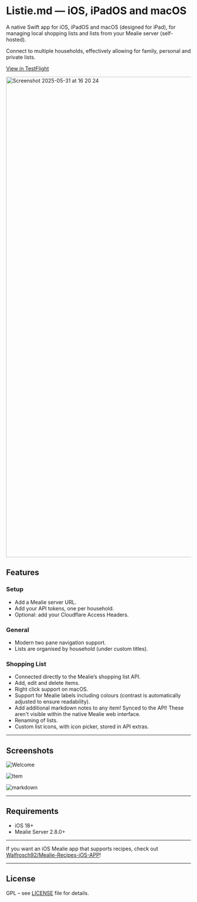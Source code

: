 # Listie.md — iOS, iPadOS and macOS

A native Swift app for iOS, iPadOS and macOS (designed for iPad), for managing local shopping lists and lists from your Mealie server (self-hosted).  

Connect to multiple households, effectively allowing for family, personal and private lists.

[View in TestFlight](https://testflight.apple.com/join/RaqDJrYW)

<img width="1310" alt="Screenshot 2025-05-31 at 16 20 24" src="https://github.com/user-attachments/assets/c4ea3a65-4db1-4d05-903d-cd8a9708a0f7" />

## Features

### Setup
- Add a Mealie server URL.
- Add your API tokens, one per household.
- Optional: add your Cloudflare Access Headers.

### General
- Modern two pane navigation support.
- Lists are organised by household (under custom titles).

### Shopping List
- Connected directly to the Mealie’s shopping list API.
- Add, edit and delete items.
- Right click support on macOS.
- Support for Mealie labels including colours (contrast is automatically adjusted to ensure readability).
- Add additional markdown notes to any item! Synced to the API! These aren't visible within the native Mealie web interface.
- Renaming of lists.
- Custom list icons, with icon picker, stored in API extras.

---

## Screenshots
![Welcome](https://github.com/user-attachments/assets/52fbc711-f990-40f9-9377-cc97331c037b)

![Item](https://github.com/user-attachments/assets/6ad8e269-5964-4e90-a5f2-aafeef0310b4)

![markdown](https://github.com/user-attachments/assets/e24852c8-3a01-47d3-a5ed-270f88de4993)

---

## Requirements

- iOS 18+  
- Mealie Server 2.8.0+

---

If you want an iOS Mealie app that supports recipes, check out [Walfrosch92/Mealie-Recipes-iOS-APP](https://github.com/Walfrosch92/Mealie-Recipes-iOS-APP)!

---


## License

GPL – see [LICENSE](LICENSE) file for details.
